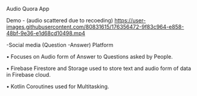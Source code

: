 Audio Quora App

Demo - (audio scattered due to recoeding)
https://user-images.githubusercontent.com/80831615/176356472-9f83c964-e858-48bf-9e36-e1d68cd10498.mp4

-Social media (Question -Answer) Platform

• Focuses on Audio form of Answer to Questions asked by People.

• Firebase Firestore and Storage used to store text and audio form of
data in Firebase cloud.

• Kotlin Coroutines used for Multitasking.
